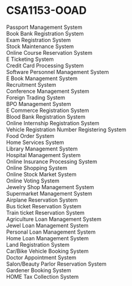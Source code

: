 # CSA1153-OOAD
Passport Management System  
Book Bank Registration System  
Exam Registration System  
Stock Maintenance System  
Online Course Reservation System  
E Ticketing System  
Credit Card Processing System  
Software Personnel Management System  
E Book Management System  
Recruitment System  
Conference Management System  
Foreign Trading System  
BPO Management System  
E Commerce Registration System  
Blood Bank Registration System  
Online Internship Registration System  
Vehicle Registration Number Registering System  
Food Order System  
Home Services System  
Library Management System  
Hospital Management System  
Online Insurance Processing System  
Online Shopping System  
Online Stock Market System  
Online Voting System  
Jewelry Shop Management System  
Supermarket Management System  
Airplane Reservation System  
Bus ticket Reservation System  
Train ticket Reservation System  
Agriculture Loan Management System  
Jewel Loan Management System  
Personal Loan Management System  
Home Loan Management System  
Land Registration System  
Car/Bike Vehicle Booking System  
Doctor Appointment System  
Salon/Beauty Parlor Reservation System  
Gardener Booking System  
HOME Tax Collection System
